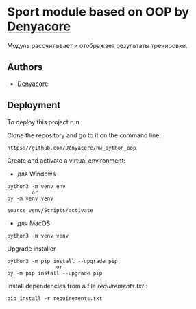 # Sport module based on OOP by [Denyacore](https://github.com/Denyacore)

Модуль рассчитывает и отображает результаты тренировки.
## Authors

- [Denyacore](https://github.com/Denyacore)


## Deployment

To deploy this project run

Clone the repository and go to it on the command line:

```
https://github.com/Denyacore/hw_python_oop
```


Create and activate a virtual environment:
- для Windows
```
python3 -m venv env
        or
py -m venv venv
```


```
source venv/Scripts/activate
```

- для MacOS
```
python3 -m venv venv
```
Upgrade installer
```
python3 -m pip install --upgrade pip
                or
py -m pip install --upgrade pip
```

Install dependencies from a file *requirements.txt* :

```
pip install -r requirements.txt
```
